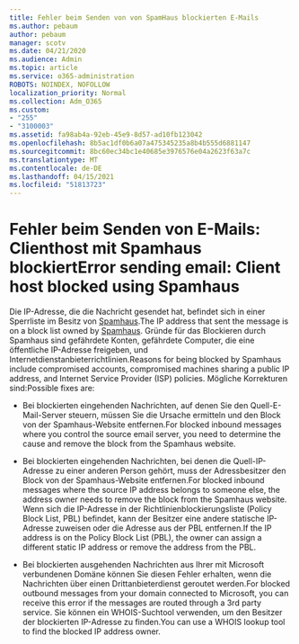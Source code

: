 ```yaml
---
title: Fehler beim Senden von von SpamHaus blockierten E-Mails
ms.author: pebaum
author: pebaum
manager: scotv
ms.date: 04/21/2020
ms.audience: Admin
ms.topic: article
ms.service: o365-administration
ROBOTS: NOINDEX, NOFOLLOW
localization_priority: Normal
ms.collection: Adm_O365
ms.custom:
- "255"
- "3100003"
ms.assetid: fa98ab4a-92eb-45e9-8d57-ad10fb123042
ms.openlocfilehash: 8b5ac1df0b6a07a475345235a8b4b555d6881147
ms.sourcegitcommit: 8bc60ec34bc1e40685e3976576e04a2623f63a7c
ms.translationtype: MT
ms.contentlocale: de-DE
ms.lasthandoff: 04/15/2021
ms.locfileid: "51813723"
---
```

# <a name="error-sending-email-client-host-blocked-using-spamhaus"></a><span data-ttu-id="9dfb8-102">Fehler beim Senden von E-Mails: Clienthost mit Spamhaus blockiert</span><span class="sxs-lookup"><span data-stu-id="9dfb8-102">Error sending email: Client host blocked using Spamhaus</span></span>

<span data-ttu-id="9dfb8-103">Die IP-Adresse, die die Nachricht gesendet hat, befindet sich in einer Sperrliste im Besitz von [Spamhaus](https://go.microsoft.com/fwlink/p/?linkid=123245).</span><span class="sxs-lookup"><span data-stu-id="9dfb8-103">The IP address that sent the message is on a block list owned by [Spamhaus](https://go.microsoft.com/fwlink/p/?linkid=123245).</span></span> <span data-ttu-id="9dfb8-104">Gründe für das Blockieren durch Spamhaus sind gefährdete Konten, gefährdete Computer, die eine öffentliche IP-Adresse freigeben, und Internetdienstanbieterrichtlinien.</span><span class="sxs-lookup"><span data-stu-id="9dfb8-104">Reasons for being blocked by Spamhaus include compromised accounts, compromised machines sharing a public IP address, and Internet Service Provider (ISP) policies.</span></span> <span data-ttu-id="9dfb8-105">Mögliche Korrekturen sind:</span><span class="sxs-lookup"><span data-stu-id="9dfb8-105">Possible fixes are:</span></span>
  
- <span data-ttu-id="9dfb8-106">Bei blockierten eingehenden Nachrichten, auf denen Sie den Quell-E-Mail-Server steuern, müssen Sie die Ursache ermitteln und den Block von der Spamhaus-Website entfernen.</span><span class="sxs-lookup"><span data-stu-id="9dfb8-106">For blocked inbound messages where you control the source email server, you need to determine the cause and remove the block from the Spamhaus website.</span></span>

- <span data-ttu-id="9dfb8-107">Bei blockierten eingehenden Nachrichten, bei denen die Quell-IP-Adresse zu einer anderen Person gehört, muss der Adressbesitzer den Block von der Spamhaus-Website entfernen.</span><span class="sxs-lookup"><span data-stu-id="9dfb8-107">For blocked inbound messages where the source IP address belongs to someone else, the address owner needs to remove the block from the Spamhaus website.</span></span> <span data-ttu-id="9dfb8-108">Wenn sich die IP-Adresse in der Richtlinienblockierungsliste (Policy Block List, PBL) befindet, kann der Besitzer eine andere statische IP-Adresse zuweisen oder die Adresse aus der PBL entfernen.</span><span class="sxs-lookup"><span data-stu-id="9dfb8-108">If the IP address is on the Policy Block List (PBL), the owner can assign a different static IP address or remove the address from the PBL.</span></span>

- <span data-ttu-id="9dfb8-109">Bei blockierten ausgehenden Nachrichten aus Ihrer mit Microsoft verbundenen Domäne können Sie diesen Fehler erhalten, wenn die Nachrichten über einen Drittanbieterdienst geroutet werden.</span><span class="sxs-lookup"><span data-stu-id="9dfb8-109">For blocked outbound messages from your domain connected to Microsoft, you can receive this error if the messages are routed through a 3rd party service.</span></span> <span data-ttu-id="9dfb8-110">Sie können ein WHOIS-Suchtool verwenden, um den Besitzer der blockierten IP-Adresse zu finden.</span><span class="sxs-lookup"><span data-stu-id="9dfb8-110">You can use a WHOIS lookup tool to find the blocked IP address owner.</span></span>
